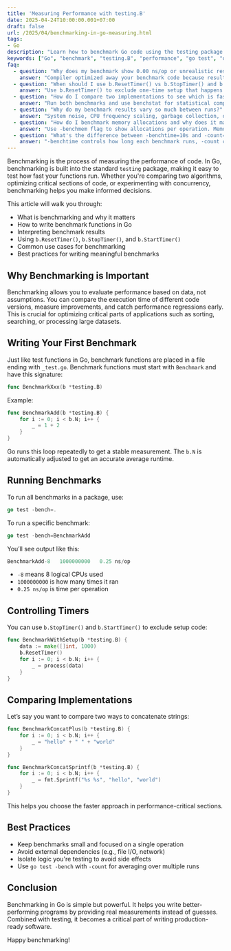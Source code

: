 ```yaml
---
title: 'Measuring Performance with testing.B'
date: 2025-04-24T10:00:00.001+07:00
draft: false
url: /2025/04/benchmarking-in-go-measuring.html
tags:
- Go
description: "Learn how to benchmark Go code using the testing package: writing benchmarks, interpreting results, controlling timers, and best practices."
keywords: ["Go", "benchmark", "testing.B", "performance", "go test", "optimization"]
faq:
  - question: "Why does my benchmark show 0.00 ns/op or unrealistic results?"
    answer: "Compiler optimized away your benchmark code because result isn't used. Go compiler is smart--if computation has no observable effect, it gets eliminated. Fix: assign to package-level variable to prevent optimization: var result int; func BenchmarkAdd(b *testing.B) { var r int; for i := 0; i < b.N; i++ { r = 1 + 2 }; result = r }. Or use testing.B methods that consume result internally. Common mistake: _ = computation() looks like it prevents optimization, but compiler still removes it if result truly unused. Also check: (1) b.N might be too small--run longer with -benchtime=10s. (2) Code is inlined and optimized--use //go:noinline directive to force function call. (3) Warmup needed--first iteration slower, add b.ResetTimer() after setup. Verify benchmark runs actual code: add print statement temporarily, ensure it executes b.N times."
  - question: "When should I use b.ResetTimer() vs b.StopTimer() and b.StartTimer()?"
    answer: "Use b.ResetTimer() to exclude one-time setup that happens before loop. Use b.StopTimer()/b.StartTimer() to exclude per-iteration setup/cleanup. b.ResetTimer(): Call once before loop to zero elapsed time--excludes expensive initialization: data := loadLargeFile(); b.ResetTimer(); for i := 0; i < b.N; i++ { process(data) }. File loading not counted. b.StopTimer()/b.StartTimer(): Pause timer during per-iteration work you want excluded: for i := 0; i < b.N; i++ { b.StopTimer(); setup := createTestData(); b.StartTimer(); actualWork(setup) }. Use sparingly--timer overhead adds noise. Don't: call in tight loops (every nanosecond), timer operations themselves take ~50-100ns. Best practice: prefer b.ResetTimer() when possible, minimize StopTimer/StartTimer calls. If setup is fast (<1% of benchmark time), include it--timer overhead worse than setup cost. Use benchstat tool to compare results and verify timer placement doesn't skew measurements."
  - question: "How do I compare two implementations to see which is faster?"
    answer: "Run both benchmarks and use benchstat for statistical comparison. Simple comparison: go test -bench='BenchmarkV1|BenchmarkV2' -count=10 > old.txt; benchstat old.txt shows which is faster. Better: separate runs to compare versions: (1) Benchmark version 1: go test -bench=. -count=10 > v1.txt. (2) Switch implementation. (3) Benchmark version 2: go test -bench=. -count=10 > v2.txt. (4) Compare: benchstat v1.txt v2.txt shows diff: 'BenchmarkProcess: 150ns -> 120ns (−20%)'. Install benchstat: go install golang.org/x/perf/cmd/benchstat@latest. Important: (1) Run -count=10 or more for statistical significance--single run unreliable due to variance. (2) Disable CPU frequency scaling: use performance governor or disable turbo boost. (3) Run on idle machine--other processes skew results. (4) Use -benchmem to compare memory allocations: might be faster but allocates more. (5) Check variance in benchstat output--high variance means unstable benchmark. Pitfall: comparing ns/op directly without statistics gives false positives--differences <5% often just noise."
  - question: "Why do my benchmark results vary so much between runs?"
    answer: "System noise, CPU frequency scaling, garbage collection, or thermal throttling cause variance. Sources: (1) Background processes--OS, browser, other services consume CPU. (2) CPU frequency scaling--CPU runs slower when cool, faster when hot, then throttles. (3) GC pauses--garbage collector runs randomly, adds latency spikes. (4) Memory allocations--different NUMA nodes, cache misses. (5) Kernel scheduler--process moved between cores, cache invalidated. Reduce variance: (1) Run on idle system: close browser, stop services, disable indexing. (2) Disable CPU frequency scaling: Linux: echo performance | sudo tee /sys/devices/system/cpu/cpu*/cpufreq/scaling_governor. (3) Fix CPU frequency: disable turbo boost in BIOS. (4) Disable GC during benchmark: runtime.GC(); b.ResetTimer() before loop forces GC first. (5) Pin process to CPU: taskset -c 0 go test -bench=. runs on single core. (6) Run longer: -benchtime=10s gets more samples. (7) Use -count=10: average over multiple runs. Acceptable variance: <5% good, >10% investigate. Use benchstat to see variance in output. Production: measure in production environment, not laptop--server variance different from desktop."
  - question: "How do I benchmark memory allocations and why does it matter?"
    answer: "Use -benchmem flag to show allocations per operation. Memory matters because: (1) Allocations slow code--malloc is expensive. (2) GC pressure--more allocations trigger GC more often, causing pauses. (3) Cache efficiency--fewer allocations mean better CPU cache usage. Run: go test -bench=. -benchmem shows: BenchmarkProcess-8 1000000 1500 ns/op 240 B/op 3 allocs/op. Means: 240 bytes allocated, 3 allocations per operation. Optimize allocations: (1) Preallocate slices: make([]int, 0, 1000) instead of append repeatedly. (2) Reuse objects: sync.Pool for temporary objects. (3) Use stack allocation: pass values not pointers for small structs. (4) Reduce string concatenation: strings.Builder instead of +=. Compare: before: 240 B/op 3 allocs/op, after: 0 B/op 0 allocs/op = perfect (no heap allocations). Escape analysis: go build -gcflags='-m' shows what escapes to heap. Goal: 0 allocs/op for hot paths--allocation-free is fastest. Trade-off: sometimes allocating is clearer than complex pooling, profile first before optimizing."
  - question: "What's the difference between -benchtime=10s and -count=10?"
    answer: "-benchtime controls how long each benchmark runs, -count controls how many times entire benchmark repeats. -benchtime=10s: Run single benchmark for 10 seconds total, Go adjusts b.N to fill time--if operation is fast, b.N might be billions. Result: single measurement from long run, good for stable measurement but masks variance. -count=10: Run benchmark 10 times from scratch, each run determines own b.N--might run different number of iterations. Result: 10 separate measurements, shows variance across runs, required for benchstat statistical comparison. Use both: go test -bench=. -benchtime=3s -count=10 runs each benchmark for 3 seconds, 10 times--balances run length and variance detection. When to use: (1) Quick check: -benchtime=1s (default) is fine. (2) Stable measurement: -benchtime=10s for single authoritative result. (3) Statistical comparison: -count=10 minimum for benchstat. (4) Variance analysis: -count=20 for high-variance benchmarks. (5) Quick iteration: -benchtime=100ms -count=3 during development. Production: -benchtime=5s -count=10 good default for CI/CD. Don't: -benchtime=100ms -count=1 (unreliable), or -benchtime=60s -count=50 (wastes time). Tip: use -benchtime=1000000x to run exactly 1 million iterations regardless of time."
---
```


Benchmarking is the process of measuring the performance of code. In Go, benchmarking is built into the standard `testing` package, making it easy to test how fast your functions run. Whether you're comparing two algorithms, optimizing critical sections of code, or experimenting with concurrency, benchmarking helps you make informed decisions.

This article will walk you through:

*   What is benchmarking and why it matters
*   How to write benchmark functions in Go
*   Interpreting benchmark results
*   Using `b.ResetTimer()`, `b.StopTimer()`, and `b.StartTimer()`
*   Common use cases for benchmarking
*   Best practices for writing meaningful benchmarks

Why Benchmarking is Important
-----------------------------

Benchmarking allows you to evaluate performance based on data, not assumptions. You can compare the execution time of different code versions, measure improvements, and catch performance regressions early. This is crucial for optimizing critical parts of applications such as sorting, searching, or processing large datasets.

Writing Your First Benchmark
----------------------------

Just like test functions in Go, benchmark functions are placed in a file ending with `_test.go`. Benchmark functions must start with `Benchmark` and have this signature:

```go
func BenchmarkXxx(b *testing.B)
```

Example:

```go
func BenchmarkAdd(b *testing.B) {
    for i := 0; i < b.N; i++ {
        _ = 1 + 2
    }
}
```

Go runs this loop repeatedly to get a stable measurement. The `b.N` is automatically adjusted to get an accurate average runtime.

Running Benchmarks
------------------

To run all benchmarks in a package, use:

```go
go test -bench=.
```

To run a specific benchmark:

```go
go test -bench=BenchmarkAdd
```

You’ll see output like this:

```go
BenchmarkAdd-8   1000000000   0.25 ns/op
```

*   `-8` means 8 logical CPUs used
*   `1000000000` is how many times it ran
*   `0.25 ns/op` is time per operation

Controlling Timers
------------------

You can use `b.StopTimer()` and `b.StartTimer()` to exclude setup code:

```go
func BenchmarkWithSetup(b *testing.B) {
    data := make([]int, 1000)
    b.ResetTimer()
    for i := 0; i < b.N; i++ {
        _ = process(data)
    }
} 
```

Comparing Implementations
-------------------------

Let’s say you want to compare two ways to concatenate strings:

```go
func BenchmarkConcatPlus(b *testing.B) {
    for i := 0; i < b.N; i++ {
        _ = "hello" + " " + "world"
    }
}

func BenchmarkConcatSprintf(b *testing.B) {
    for i := 0; i < b.N; i++ {
        _ = fmt.Sprintf("%s %s", "hello", "world")
    }
} 
```

This helps you choose the faster approach in performance-critical sections.

Best Practices
--------------

*   Keep benchmarks small and focused on a single operation
*   Avoid external dependencies (e.g., file I/O, network)
*   Isolate logic you're testing to avoid side effects
*   Use `go test -bench` with `-count` for averaging over multiple runs

Conclusion
----------

Benchmarking in Go is simple but powerful. It helps you write better-performing programs by providing real measurements instead of guesses. Combined with testing, it becomes a critical part of writing production-ready software.

Happy benchmarking!
